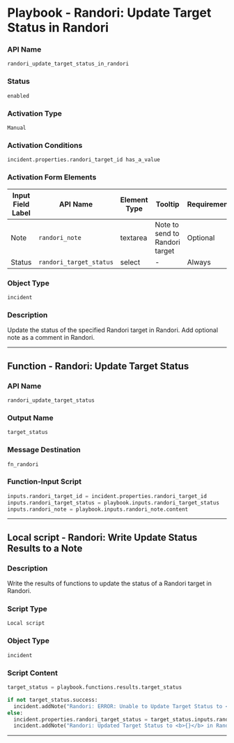 <!--
    DO NOT MANUALLY EDIT THIS FILE
    THIS FILE IS AUTOMATICALLY GENERATED WITH resilient-sdk codegen
    Generated with resilient-sdk v51.0.2.2.1096
-->

# Playbook - Randori: Update Target Status in Randori

### API Name
`randori_update_target_status_in_randori`

### Status
`enabled`

### Activation Type
`Manual`

### Activation Conditions
`incident.properties.randori_target_id has_a_value`

### Activation Form Elements
| Input Field Label | API Name | Element Type | Tooltip | Requirement |
| ----------------- | -------- | ------------ | ------- | ----------- |
| Note | `randori_note` | textarea | Note to send to Randori target | Optional |
| Status | `randori_target_status` | select | - | Always |

### Object Type
`incident`

### Description
Update the status of the specified Randori target in Randori.  Add optional note as a comment in Randori.


---
## Function - Randori: Update Target Status

### API Name
`randori_update_target_status`

### Output Name
`target_status`

### Message Destination
`fn_randori`

### Function-Input Script
```python
inputs.randori_target_id = incident.properties.randori_target_id
inputs.randori_target_status = playbook.inputs.randori_target_status
inputs.randori_note = playbook.inputs.randori_note.content
```

---

## Local script - Randori: Write Update Status Results to a Note

### Description
Write the results of functions to update the status of a Randori target in Randori.

### Script Type
`Local script`

### Object Type
`incident`

### Script Content
```python
target_status = playbook.functions.results.target_status

if not target_status.success:
  incident.addNote("Randori: ERROR: Unable to Update Target Status to <b>{}</b>".format(target_status.inputs.randori_target_status))
else:
  incident.properties.randori_target_status = target_status.inputs.randori_target_status
  incident.addNote("Randori: Updated Target Status to <b>{}</b> in Randori".format(incident.properties.randori_target_status))
```

---

